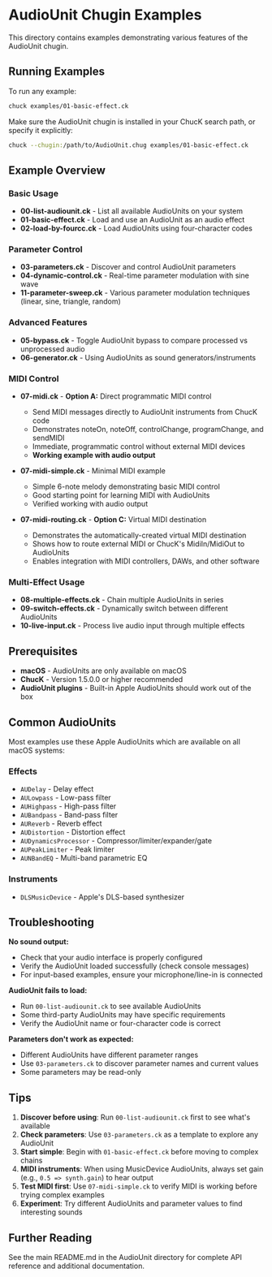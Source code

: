 # AudioUnit Chugin Examples

This directory contains examples demonstrating various features of the AudioUnit chugin.

## Running Examples

To run any example:
```bash
chuck examples/01-basic-effect.ck
```

Make sure the AudioUnit chugin is installed in your ChucK search path, or specify it explicitly:
```bash
chuck --chugin:/path/to/AudioUnit.chug examples/01-basic-effect.ck
```

## Example Overview

### Basic Usage

- **00-list-audiounit.ck** - List all available AudioUnits on your system
- **01-basic-effect.ck** - Load and use an AudioUnit as an audio effect
- **02-load-by-fourcc.ck** - Load AudioUnits using four-character codes

### Parameter Control

- **03-parameters.ck** - Discover and control AudioUnit parameters
- **04-dynamic-control.ck** - Real-time parameter modulation with sine wave
- **11-parameter-sweep.ck** - Various parameter modulation techniques (linear, sine, triangle, random)

### Advanced Features

- **05-bypass.ck** - Toggle AudioUnit bypass to compare processed vs unprocessed audio
- **06-generator.ck** - Using AudioUnits as sound generators/instruments

### MIDI Control

- **07-midi.ck** - **Option A:** Direct programmatic MIDI control
  - Send MIDI messages directly to AudioUnit instruments from ChucK code
  - Demonstrates noteOn, noteOff, controlChange, programChange, and sendMIDI
  - Immediate, programmatic control without external MIDI devices
  - **Working example with audio output**

- **07-midi-simple.ck** - Minimal MIDI example
  - Simple 6-note melody demonstrating basic MIDI control
  - Good starting point for learning MIDI with AudioUnits
  - Verified working with audio output

- **07-midi-routing.ck** - **Option C:** Virtual MIDI destination
  - Demonstrates the automatically-created virtual MIDI destination
  - Shows how to route external MIDI or ChucK's MidiIn/MidiOut to AudioUnits
  - Enables integration with MIDI controllers, DAWs, and other software

### Multi-Effect Usage

- **08-multiple-effects.ck** - Chain multiple AudioUnits in series
- **09-switch-effects.ck** - Dynamically switch between different AudioUnits
- **10-live-input.ck** - Process live audio input through multiple effects

## Prerequisites

- **macOS** - AudioUnits are only available on macOS
- **ChucK** - Version 1.5.0.0 or higher recommended
- **AudioUnit plugins** - Built-in Apple AudioUnits should work out of the box

## Common AudioUnits

Most examples use these Apple AudioUnits which are available on all macOS systems:

### Effects
- `AUDelay` - Delay effect
- `AULowpass` - Low-pass filter
- `AUHighpass` - High-pass filter
- `AUBandpass` - Band-pass filter
- `AUReverb` - Reverb effect
- `AUDistortion` - Distortion effect
- `AUDynamicsProcessor` - Compressor/limiter/expander/gate
- `AUPeakLimiter` - Peak limiter
- `AUNBandEQ` - Multi-band parametric EQ

### Instruments
- `DLSMusicDevice` - Apple's DLS-based synthesizer

## Troubleshooting

**No sound output:**
- Check that your audio interface is properly configured
- Verify the AudioUnit loaded successfully (check console messages)
- For input-based examples, ensure your microphone/line-in is connected

**AudioUnit fails to load:**
- Run `00-list-audiounit.ck` to see available AudioUnits
- Some third-party AudioUnits may have specific requirements
- Verify the AudioUnit name or four-character code is correct

**Parameters don't work as expected:**
- Different AudioUnits have different parameter ranges
- Use `03-parameters.ck` to discover parameter names and current values
- Some parameters may be read-only

## Tips

1. **Discover before using**: Run `00-list-audiounit.ck` first to see what's available
2. **Check parameters**: Use `03-parameters.ck` as a template to explore any AudioUnit
3. **Start simple**: Begin with `01-basic-effect.ck` before moving to complex chains
4. **MIDI instruments**: When using MusicDevice AudioUnits, always set gain (e.g., `0.5 => synth.gain`) to hear output
5. **Test MIDI first**: Use `07-midi-simple.ck` to verify MIDI is working before trying complex examples
6. **Experiment**: Try different AudioUnits and parameter values to find interesting sounds

## Further Reading

See the main README.md in the AudioUnit directory for complete API reference and additional documentation.